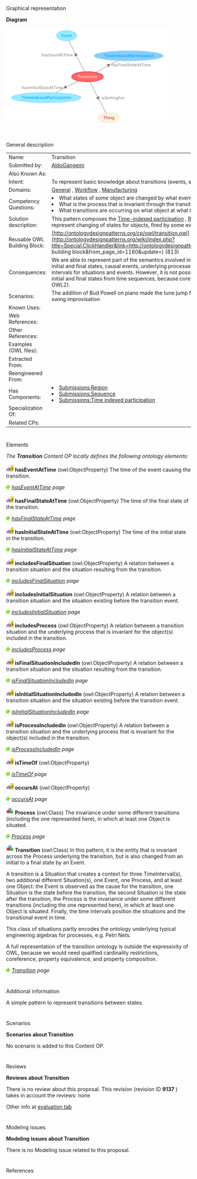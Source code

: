 # 

 Graphical representation



__Diagram__ 





[![Image:Transition.png](./Transition.png)](../Image/Transition.png.md "Image:Transition.png")





# 

 General description




|  |  |
| --- | --- |
|  Name:  |  Transition  |
|  Submitted by:  | [AldoGangemi](../User/AldoGangemi.md "User:AldoGangemi")  |
|  Also Known As:  |  |
|  Intent:  |  To represent basic knowledge about transitions (events, states, processes, objects).  |
|  Domains:  | [General](../Community/General.md "Community:General")  , [Workflow](../Community/Workflow.md "Community:Workflow")  , [Manufacturing](../Community/Manufacturing.md "Community:Manufacturing")  |
|  Competency Questions:  | <li>       What states of some object are changed by what event during a transition?      </li><li>       What is the process that is invariant through the transition?      </li><li>       What transitions are occurring on what object at what time?      </li> |
|  Solution description:  |  This pattern composes the [Time-indexed participation](../Time_indexed_participation/Time_indexed_participation.md "Submissions:Time indexed participation")  , [Region](../Region/Region.md "Submissions:Region")  , and [Sequence](../Sequence/Sequence.md "Submissions:Sequence")  patterns in order to represent changing of states for objects, fired by some event, through an underlying process.  |
|  Reusable OWL Building Block:  | [http://ontologydesignpatterns.org/cp/owl/transition.owl](http://ontologydesignpatterns.org/wiki/index.php?title=Special:ClickHandler&link=http://ontologydesignpatterns.org/cp/owl/transition.owl&message=OWL building block&from_page_id=1160&update=)  (813)  |
|  Consequences:  |  We are able to represent part of the semantics involved in transitions (e.g. what is implied by Petri Nets): initial and final states, causal events, underlying processes, affected objects, and sequences of time intervals for situations and events.  However, it is not possible to define axioms for automatically infer initial and final states from time sequences, because coreference is not allowed in OWL (not even in OWL2).  |
|  Scenarios:  |  The addition of Bud Powell on piano made the tune jump from a static, aerial comping into a hard driving swing improvisation  |
|  Known Uses:  |  |
|  Web References:  |  |
|  Other References:  |  |
|  Examples (OWL files):  |  |
|  Extracted From:  |  |
|  Reengineered From:  |  |
|  Has Components:  | <li><a href="../Region/Region.md" title="Submissions:Region">        Submissions:Region       </a></li><li><a href="../Sequence/Sequence.md" title="Submissions:Sequence">        Submissions:Sequence       </a></li><li><a href="../Time_indexed_participation/Time_indexed_participation.md" title="Submissions:Time indexed participation">        Submissions:Time indexed participation       </a></li> |
|  Specialization Of:  |  |
|  Related CPs:  |  |



  





# 

 Elements



_The
 __Transition__ 
 Content OP locally defines the following ontology elements:_ 





[![ObjectProperty](./20px-ObjectProperty.gif)](../Image/ObjectProperty.gif.md "ObjectProperty")
__hasEventAtTime__ 
 (owl:ObjectProperty) The time of the event causing the transition.
 
[![](./11px-ArrowRight.gif)](../Image/ArrowRight.gif.md "ArrowRight.gif")
_[hasEventAtTime](./Transition/hasEventAtTime.md "Submissions:Transition/hasEventAtTime") 
 page_ 



[![ObjectProperty](./20px-ObjectProperty.gif)](../Image/ObjectProperty.gif.md "ObjectProperty")
__hasFinalStateAtTime__ 
 (owl:ObjectProperty) The time of the final state of the transition.
 
[![](./11px-ArrowRight.gif)](../Image/ArrowRight.gif.md "ArrowRight.gif")
_[hasFinalStateAtTime](./Transition/hasFinalStateAtTime.md "Submissions:Transition/hasFinalStateAtTime") 
 page_ 



[![ObjectProperty](./20px-ObjectProperty.gif)](../Image/ObjectProperty.gif.md "ObjectProperty")
__hasInitialStateAtTime__ 
 (owl:ObjectProperty) The time of the initial state in the transition.
 
[![](./11px-ArrowRight.gif)](../Image/ArrowRight.gif.md "ArrowRight.gif")
_[hasInitialStateAtTime](./Transition/hasInitialStateAtTime.md "Submissions:Transition/hasInitialStateAtTime") 
 page_ 



[![ObjectProperty](./20px-ObjectProperty.gif)](../Image/ObjectProperty.gif.md "ObjectProperty")
__includesFinalSituation__ 
 (owl:ObjectProperty) A relation between a transition situation and the situation resulting from the transition.
 
[![](./11px-ArrowRight.gif)](../Image/ArrowRight.gif.md "ArrowRight.gif")
_[includesFinalSituation](./Transition/includesFinalSituation.md "Submissions:Transition/includesFinalSituation") 
 page_ 



[![ObjectProperty](./20px-ObjectProperty.gif)](../Image/ObjectProperty.gif.md "ObjectProperty")
__includesInitialSituation__ 
 (owl:ObjectProperty) A relation between a transition situation and the situation existing before the transition event.
 
[![](./11px-ArrowRight.gif)](../Image/ArrowRight.gif.md "ArrowRight.gif")
_[includesInitialSituation](./Transition/includesInitialSituation.md "Submissions:Transition/includesInitialSituation") 
 page_ 



[![ObjectProperty](./20px-ObjectProperty.gif)](../Image/ObjectProperty.gif.md "ObjectProperty")
__includesProcess__ 
 (owl:ObjectProperty) A relation between a transition situation and the underlying process that is invariant for the object(s) included in the transition.
 
[![](./11px-ArrowRight.gif)](../Image/ArrowRight.gif.md "ArrowRight.gif")
_[includesProcess](./Transition/includesProcess.md "Submissions:Transition/includesProcess") 
 page_ 



[![ObjectProperty](./20px-ObjectProperty.gif)](../Image/ObjectProperty.gif.md "ObjectProperty")
__isFinalSituationIncludedIn__ 
 (owl:ObjectProperty) A relation between a transition situation and the situation resulting from the transition.
 
[![](./11px-ArrowRight.gif)](../Image/ArrowRight.gif.md "ArrowRight.gif")
_[isFinalSituationIncludedIn](./Transition/isFinalSituationIncludedIn.md "Submissions:Transition/isFinalSituationIncludedIn") 
 page_ 



[![ObjectProperty](./20px-ObjectProperty.gif)](../Image/ObjectProperty.gif.md "ObjectProperty")
__isInitialSituationIncludedIn__ 
 (owl:ObjectProperty) A relation between a transition situation and the situation existing before the transition event.
 
[![](./11px-ArrowRight.gif)](../Image/ArrowRight.gif.md "ArrowRight.gif")
_[isInitialSituationIncludedIn](./Transition/isInitialSituationIncludedIn.md "Submissions:Transition/isInitialSituationIncludedIn") 
 page_ 



[![ObjectProperty](./20px-ObjectProperty.gif)](../Image/ObjectProperty.gif.md "ObjectProperty")
__isProcessIncludedIn__ 
 (owl:ObjectProperty) A relation between a transition situation and the underlying process that is invariant for the object(s) included in the transition.
 
[![](./11px-ArrowRight.gif)](../Image/ArrowRight.gif.md "ArrowRight.gif")
_[isProcessIncludedIn](./Transition/isProcessIncludedIn.md "Submissions:Transition/isProcessIncludedIn") 
 page_ 



[![ObjectProperty](./20px-ObjectProperty.gif)](../Image/ObjectProperty.gif.md "ObjectProperty")
__isTimeOf__ 
 (owl:ObjectProperty)
 
[![](./11px-ArrowRight.gif)](../Image/ArrowRight.gif.md "ArrowRight.gif")
_[isTimeOf](./TimeIndexedPartOf/isTimeOf.md "Submissions:Transition/isTimeOf") 
 page_ 



[![ObjectProperty](./20px-ObjectProperty.gif)](../Image/ObjectProperty.gif.md "ObjectProperty")
__occursAt__ 
 (owl:ObjectProperty)
 
[![](./11px-ArrowRight.gif)](../Image/ArrowRight.gif.md "ArrowRight.gif")
_[occursAt](./Transition/occursAt.md "Submissions:Transition/occursAt") 
 page_ 



[![Class](./20px-Class.gif)](../Image/Class.gif.md "Class")
__Process__ 
 (owl:Class) The invariance under some different transitions (including the one represented here), in which at least one Object is situated.
 
[![](./11px-ArrowRight.gif)](../Image/ArrowRight.gif.md "ArrowRight.gif")
_[Process](./AOS_AGROVOC_Concept_Server_fundation_ontology_model/hasGoalOrProcess.md "Submissions:Transition/Process") 
 page_ 



[![Class](./20px-Class.gif)](../Image/Class.gif.md "Class")
__Transition__ 
 (owl:Class) In this pattern, it is the entity that is invariant across the Process underlying the transition, but is also changed from an initial to a final state by an Event.
 
  





 A transition is a Situation that creates a context for three TimeInterval(s), two additional different Situation(s), one Event, one Process, and at least one Object: the Event is observed as the cause for the transition, one Situation is the state before the transition, the second Situation is the state after the transition, the Process is the invariance under some different transitions (including the one represented here), in which at least one Object is situated. Finally, the time intervals position the situations and the transitional event in time.
 



 This class of situations partly encodes the ontology underlying typical engineering algebras for processes, e.g. Petri Nets.
 



 A full representation of the transition ontology is outside the expressivity of OWL, because we would need qualified cardinality restrictions, coreference, property equivalence, and property composition.
 



[![](./11px-ArrowRight.gif)](../Image/ArrowRight.gif.md "ArrowRight.gif")
_[Transition](./Transition.md "Submissions:Transition/Transition") 
 page_ 


# 

 Additional information



 A simple pattern to represent transitions between states.
 



# 

 Scenarios




__Scenarios about Transition__ 


 No scenario is added to this Content OP.
 




# 

 Reviews




__Reviews about Transition__ 


 There is no review about this proposal.
This revision (revision ID
 __9137__ 
 ) takes in account the reviews: none
 



 Other info at
 [evaluation tab](http://ontologydesignpatterns.org/wiki/index.php?title=Submissions:Transition&action=evaluation "http://ontologydesignpatterns.org/wiki/index.php?title=Submissions:Transition&action=evaluation") 





  





# 

 Modeling issues




__Modeling issues about Transition__ 


 There is no Modeling issue related to this proposal.
 




  





# 

 References